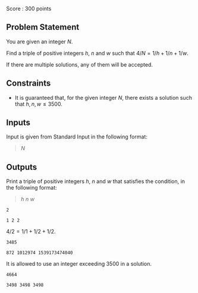 Score : $300$ points

## Problem Statement

You are given an integer $N$.

Find a triple of positive integers $h$, $n$ and $w$ such that $4/N = 1/h + 1/n + 1/w$.

If there are multiple solutions, any of them will be accepted.

## Constraints

- It is guaranteed that, for the given integer $N$, there exists a solution such that $h,n,w \leq 3500$.

## Inputs

Input is given from Standard Input in the following format:

> $N$

## Outputs

Print a triple of positive integers $h$, $n$ and $w$ that satisfies the condition, in the following format:

> $h$ $n$ $w$

```input1
2
```

```output1
1 2 2
```

$4/2 = 1/1 + 1/2 + 1/2$.

```input2
3485
```

```output2
872 1012974 1539173474040
```

It is allowed to use an integer exceeding $3500$ in a solution.

```input3
4664
```

```output3
3498 3498 3498
```